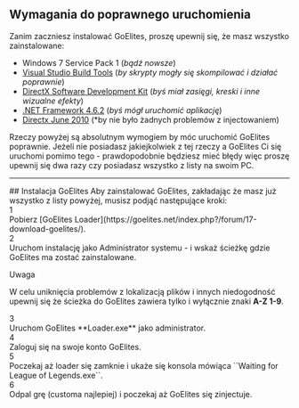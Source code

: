 ## Wymagania do poprawnego uruchomienia
Zanim zaczniesz instalować GoElites, proszę upewnij się, że masz wszystko zainstalowane:

- Windows 7 Service Pack 1 (*bądź nowsze*)
- [Visual Studio Build Tools](https://www.visualstudio.com/thank-you-downloading-visual-studio/?sku=BuildTools&rel=15#) (*by skrypty mogły się skompilować i działać poprawnie*)
- [DirectX Software Development Kit](https://www.microsoft.com/en-us/download/confirmation.aspx?id=6812) (*byś miał zasięgi, kreski i inne wizualne efekty*)
- [.NET Framework 4.6.2](https://download.microsoft.com/download/E/F/D/EFD52638-B804-4865-BB57-47F4B9C80269/NDP462-DevPack-KB3151934-ENU.exe) (*byś mógł uruchomić aplikację*)
- [Directx June 2010](https://www.microsoft.com/en-us/download/details.aspx?id=8109) (*by nie było żadnych problemów z injectowaniem)

Rzeczy powyżej są absolutnym wymogiem by móc uruchomić GoElites poprawnie. Jeżeli nie posiadasz jakiejkolwiek z tej rzeczy a GoElites Ci się uruchomi pomimo tego - prawdopodobnie będziesz mieć błędy więc proszę upewnij się dwa razy czy posiadasz wszystko z listy na swoim PC.
<hr>
## Instalacja GoElites
Aby zainstalować GoElites, zakładając że masz już wszystko z listy powyżej, musisz podjąć następujące kroki:</br>
<div class='square-box'><div class='square-content'><div><span>1</span></div></div></div> Pobierz [GoElites Loader](https://goelites.net/index.php?/forum/17-download-goelites/).<br>
<div class='square-box'><div class='square-content'><div><span>2</span></div></div></div> Uruchom instalację jako Administrator systemu - i wskaż ścieżkę gdzie GoElites ma zostać zainstalowane.<br>
<div class="admonition tip" style="margin-bottom: 5px";>
<p class="first admonition-title">Uwaga<p>
<p class="last">W celu uniknięcia problemów z lokalizacją plików i innych niedogodność upewnij się że ścieżka do GoElites zawiera tylko i wyłącznie znaki <strong>A-Z 1-9</strong>.</p>
</div>
<div class='square-box'><div class='square-content'><div><span>3</span></div></div></div> Uruchom GoElites **Loader.exe** jako administrator.<br>
<div class='square-box'><div class='square-content'><div><span>4</span></div></div></div> Zaloguj się na swoje konto GoElites.<br>
<div class='square-box'><div class='square-content'><div><span>5</span></div></div></div> Poczekaj aż loader się zamknie i ukaże się konsola mówiąca ``Waiting for League of Legends.exe``.<br>
<div class='square-box'><div class='square-content'><div><span>6</span></div></div></div> Odpal grę (customa najlepiej) i poczekaj aż GoElites się zinjectuje.
